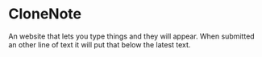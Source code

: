 # CloneNote
An website that lets you type things and they will appear. When submitted an other line of text it will put that below the latest text.
